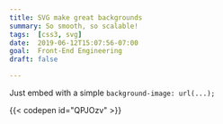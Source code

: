 ```yaml
---
title: SVG make great backgrounds
summary: So smooth, so scalable!
tags:  [css3, svg]
date:  2019-06-12T15:07:56-07:00
goal:  Front-End Engineering
draft: false

---
```


Just embed with a simple `background-image: url(...);`

{{< codepen id="QPJOzv" >}}
